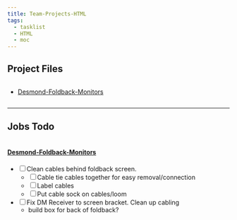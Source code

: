 ```yaml
---
title: Team-Projects-HTML
tags:
  - tasklist
  - HTML
  - moc
---
```


<!--
Github needs relative links

Replace `01-Projects/` with `../../01-Projects/`
-->

## Project Files

<div class="block-language-dataviewjs node-insert-event" style="overflow-x: auto;"><div><ul class="dataview list-view-ul"><li dir="auto"><span><a data-tooltip-position="top" aria-label="../01-Projects/Desmond-Foldback-Monitors.md" data-href="../01-Projects/Desmond-Foldback-Monitors.md" href="../01-Projects/Desmond-Foldback-Monitors.md" class="internal-link" target="_blank" rel="noopener">Desmond-Foldback-Monitors</a></span></li></ul></div></div>

---

## Jobs Todo

<div class="block-language-dataviewjs node-insert-event" style="overflow-x: auto;"><div><h4><span><a data-tooltip-position="top" aria-label="../01-Projects/Desmond-Foldback-Monitors.md" data-href="../01-Projects/Desmond-Foldback-Monitors.md" href="../01-Projects/Desmond-Foldback-Monitors.md" class="internal-link" target="_blank" rel="noopener">Desmond-Foldback-Monitors</a></span></h4><div class="dataview result-group"><ul class="contains-task-list"><li data-task=" " class="dataview task-list-item"><input type="checkbox" class="dataview task-list-item-checkbox"><span>Clean cables behind foldback screen.</span><ul class="contains-task-list"><li data-task=" " class="dataview task-list-item"><input type="checkbox" class="dataview task-list-item-checkbox"><span>Cable tie cables together for easy removal/connection</span></li><li data-task=" " class="dataview task-list-item"><input type="checkbox" class="dataview task-list-item-checkbox"><span>Label cables</span></li><li data-task=" " class="dataview task-list-item"><input type="checkbox" class="dataview task-list-item-checkbox"><span>Put cable sock on cables/loom</span></li></ul></li><li data-task=" " class="dataview task-list-item"><input type="checkbox" class="dataview task-list-item-checkbox"><span>Fix DM Receiver to screen bracket. Clean up cabling</span><ul class="contains-task-list"><li class="dataview task-list-basic-item"><span>build box for back of foldback?</span></li></ul></li></ul></div></div></div>


<!--
Github needs relative links

Replace `01-Projects/` with `../../01-Projects/`
-->